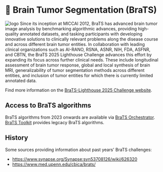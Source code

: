 # 🧠 Brain Tumor Segmentation (BraTS)
<!-- ```
______         _____ _____
| ___ \       |_   _/  ___|
| |_/ /_ __ __ _| | \ `--.
| ___ \ '__/ _` | |  `--. \
| |_/ / | | (_| | | /\__/ /
\____/|_|  \__,_\_/ \____/
   
                                                                                                
``` -->
![logo](logo_2025.png)
Since its inception at MICCAI 2012, BraTS has advanced brain tumor image analysis by benchmarking algorithmic advances, providing high-quality annotated datasets, and tasking participants with developing innovative solutions to clinically relevant problems along the disease course and across different brain tumor entities.
In collaboration with leading clinical organizations such as AI-RANO, RSNA, ASNR, NIH, FDA, ASFNR, and CBTN, the BraTS 2025 Lighthouse Challenge advances this effort by expanding its focus across further clinical needs. These include longitudinal assessment of brain tumor response, global and local synthesis of brain MRI,  generalizability of tumor segmentation methods across different entities, and inclusion of tumor entities for which there is currently limited annotated data.

Find more information on the [BraTS-Lighthouse 2025 Challenge website](https://www.synapse.org/Synapse:syn64153130/wiki/630130
).

## Access to BraTS algorithms
BraTS algorithms from 2023 onwards are available via [BraTS Orchestrator](https://github.com/BrainLesion/BraTS). [BraTS Toolkit](https://github.com/neuronflow/BraTS-Toolkit) provides legcacy BraTS algorithms.

## History
Some sources providing information about past years' BraTS challenges:
* https://www.synapse.org/Synapse:syn53708126/wiki/626320
* https://www.med.upenn.edu/cbica/brats/
